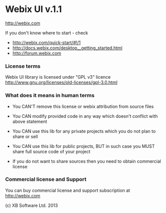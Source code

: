 Webix UI v.1.1
==============

http://webix.com

If you don't know where to start - check 

- http://webix.com/quick-start/#!/1
- http://docs.webix.com/desktop__getting_started.html
- http://forum.webix.com

### License terms

Webix UI library is licensed under "GPL v3" licence
http://www.gnu.org/licenses/old-licenses/gpl-3.0.html

### What does it means in human terms

- You CAN'T remove this license or webix attribution from source files
- You CAN modify provided code in any way which doesn't conflict with above statement

- You CAN use this lib for any private projects which you do not plan to share or sell
- You CAN use this lib for public projects, BUT in such case you MUST share full source code of your project
- If you do not want to share sources then you need to obtain commercial license


### Commercial license and Support

You can buy commercial license and support subscription at http://webix.com


(c) XB Software Ltd. 2013